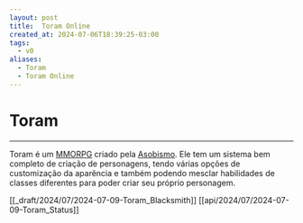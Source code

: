 ```yaml
---
layout: post
title:  Toram Online
created_at: 2024-07-06T18:39:25-03:00
tags:
  - v0
aliases:
  - Toram
  - Toram Online
---
```

# Toram
----

Toram é um [MMORPG](_insight/2024/07/2024-07-07-MMORPG.md) criado pela [Asobismo](_insight/2024/07/2024-07-08-Asobismo.md). Ele tem um sistema bem completo de criação de personagens, tendo várias opções de customização da aparência e também podendo mesclar habilidades de classes diferentes para poder criar seu próprio personagem. 

[[_draft/2024/07/2024-07-09-Toram_Blacksmith]]
[[api/2024/07/2024-07-09-Toram_Status]]



